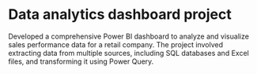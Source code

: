 # Data analytics dashboard project
 Developed a comprehensive Power BI dashboard to analyze and visualize sales performance data for a retail company. The project involved extracting data from multiple sources, including SQL databases and Excel files, and transforming it using Power Query.
